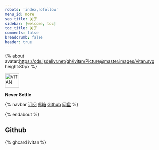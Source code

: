 ```yaml
---
robots: 'index,nofollow'
menu_id: more
seo_title: 关于
sidebar: [welcome, toc]
toc_title: 关于
comments: false
breadcrumb: false
header: true
---
```


{% about avatar:https://cdn.jsdelivr.net/gh/ivitan/Picture@master/images/vitan.svg height:80px %}

<img height="45px" alt="VITAN" src="https://cdn.jsdelivr.net/gh/ivitan/Picture@master/images/ming.svg">

**Never Settle**

{% navbar
[订阅](/xml/atom.xml) 
[邮箱](mailto:vitanyeung@gmail.com)
[Github](https://github.com/ivitan)
[网盘](https://pan.ivitan.com) %}

{% endabout %}
## Github
{% ghcard ivitan %}